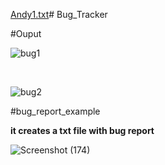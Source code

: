 [Andy1.txt](https://github.com/nitinkamal-wq/Bug_Tracker/files/13059955/Andy1.txt)# Bug_Tracker

#Ouput

![bug1](https://github.com/nitinkamal-wq/Bug_Tracker/assets/95277969/ced372a2-a902-49aa-8833-6e6ad2140f33)

<br>

![bug2](https://github.com/nitinkamal-wq/Bug_Tracker/assets/95277969/9eddeb7d-4285-411c-9be7-c42629fe0699)


#bug_report_example 

<b>it creates a txt file with bug report</b>


![Screenshot (174)](https://github.com/nitinkamal-wq/Bug_Tracker/assets/95277969/b4b68c56-0ede-4926-86c3-16a78d87fc20)
